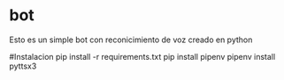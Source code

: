 # bot
Esto es un simple bot con reconicimiento de voz creado en python

#Instalacion
pip install -r requirements.txt
pip install pipenv
pipenv install pyttsx3

